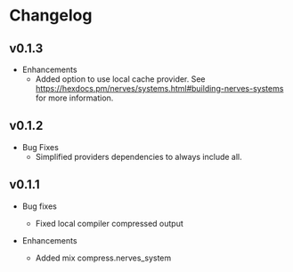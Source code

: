 # Changelog

## v0.1.3
  * Enhancements
    * Added option to use local cache provider. See https://hexdocs.pm/nerves/systems.html#building-nerves-systems for more information.

## v0.1.2
  * Bug Fixes
    * Simplified providers dependencies to always include all.

## v0.1.1

  * Bug fixes
    * Fixed local compiler compressed output

  * Enhancements
    * Added mix compress.nerves_system
